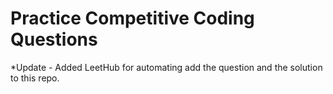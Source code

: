 # Practice Competitive Coding Questions
*Update - Added LeetHub for automating add the question and the solution to this repo.